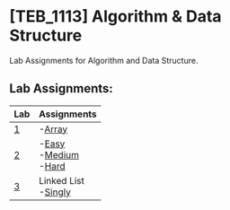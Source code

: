 # **[TEB_1113]** Algorithm & Data Structure

Lab Assignments for Algorithm and Data Structure.

## Lab Assignments:

| Lab |  Assignments                                                                                                                          |
|-----|---------------------------------------------------------------------------------------------------------------------------------------|
|  [1](https://github.com/azhadpro/TEB1113_DSA_24006368/tree/1fbe49ff8996f539cbfe96620b5bae27ee023272/Lab%201)  |-[Array](https://github.com/azhadpro/TEB1113_DSA_24006368/blob/e3b96429e8058a63df70dae3e8a9744b10196784/Lab%201/24006368_Azhad_L1.cpp) |
|[2](https://github.com/azhadpro/TEB1113_DSA_24006368/tree/ed608c7be51b12fa98baad1f934dc8b03a4d1f0d/Lab%202)| -[Easy](https://github.com/azhadpro/TEB1113_DSA_24006368/blob/ed608c7be51b12fa98baad1f934dc8b03a4d1f0d/Lab%202/24006368_Azhad_L2_Easy.cpp) <br> -[Medium](https://github.com/azhadpro/TEB1113_DSA_24006368/blob/ed608c7be51b12fa98baad1f934dc8b03a4d1f0d/Lab%202/24006368_Azhad_L2_Medium.cpp) <br> -[Hard](https://github.com/azhadpro/TEB1113_DSA_24006368/blob/ed608c7be51b12fa98baad1f934dc8b03a4d1f0d/Lab%202/24006368_Azhad_L2_Hard.cpp) |
|[3](https://github.com/azhadpro/TEB1113_DSA_24006368/tree/aba07e4190aaff13451ef1b7dbbb7dddd3ef4978/Lab%203) | Linked List <br> -[Singly](https://github.com/azhadpro/TEB1113_DSA_24006368/blob/aba07e4190aaff13451ef1b7dbbb7dddd3ef4978/Lab%203/24006368_Azhad_L3.cpp) |



